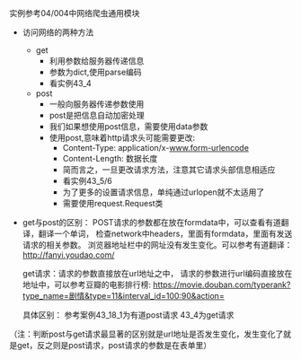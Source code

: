 实例参考04/004中网络爬虫通用模块

- 访问网络的两种方法
    - get 
        - 利用参数给服务器传递信息
        - 参数为dict,使用parse编码
        - 看实例43_4
    - post
        - 一般向服务器传递参数使用
        - post是把信息自动加密处理
        - 我们如果想使用post信息，需要使用data参数
        - 使用post,意味着http请求头可能需要更改:
            - Content-Type: application/x-www.form-urlencode
            - Content-Length: 数据长度
            - 简而言之，一旦更改请求方法，注意其它请求头部信息相适应         
            - 看实例43_5/6
            - 为了更多的设置请求信息，单纯通过urlopen就不太适用了
            - 需要使用request.Request类 

- get与post的区别：
    POST请求的参数都在放在formdata中，可以查看有道翻译，翻译一个单词，
    检查network中headers，里面有formdata，里面有发送请求的相关参数。
    浏览器地址栏中的网址没有发生变化。可以参考有道翻译：
    http://fanyi.youdao.com/

    get请求：请求的参数直接放在url地址之中，
    请求的参数进行url编码直接放在地址中，可以参考豆瓣的电影排行榜:
    https://movie.douban.com/typerank?type_name=剧情&type=11&interval_id=100:90&action=
    
    具体区别：
        参考案例43_18_1为有道post请求
        43_4为get请求

（注：判断post与get请求最显著的区别就是url地址是否发生变化，发生变化了就是get，反之则是post请求，post请求的参数是在表单里） 